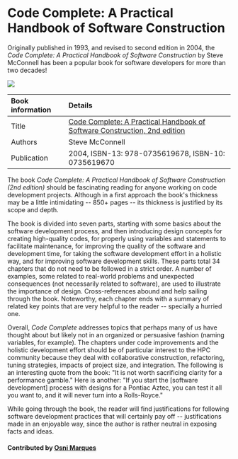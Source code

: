 # Code Complete: A Practical Handbook of Software Construction

Originally published in 1993, and revised to second edition in 2004, the *Code Complete: A Practical Handbook of Software Construction* by Steve McConnell has been a popular book for software developers for more than two decades!

<img src='https://github.com/betterscientificsoftware/images/blob/master/book_bssw_code-complete.jpg' class='logo' />

Book information | Details 
:--- | :--- 
Title | [Code Complete: A Practical Handbook of Software Construction, 2nd edition](https://dl.acm.org/citation.cfm?id=1096143)
Authors | Steve McConnell	
Publication | 2004, ISBN-13: 978-0735619678, ISBN-10: 0735619670


The book *Code Complete: A Practical Handbook of Software Construction (2nd edition)* should be fascinating reading for anyone working on code development projects. Although in a first approach the book's thickness may be a little intimidating -- 850+ pages -- its thickness is justified by its scope and depth.

The book is divided into seven parts, starting with some basics about the software development process, and then introducing design concepts for creating high-quality codes, for properly using variables and statements to facilitate maintenance, for improving the quality of the software and development time, for taking the software development effort in a holistic way, and for improving software development skills. These parts total 34 chapters that do not need to be followed in a strict order. A number of examples, some related to real-world problems and unexpected consequences (not necessarily related to software), are used to illustrate the importance of design. Cross-references abound and help sailing through the book. Noteworthy, each chapter ends with a summary of related key points that are very helpful to the reader -- specially a hurried one.

Overall, *Code Complete* addresses topics that perhaps many of us have thought about but likely not in an organized or persuasive fashion (naming variables, for example). The chapters under code improvements and the holistic development effort should be of particular interest to the HPC community because they deal with collaborative construction, refactoring, tuning strategies, impacts of project size, and integration. The following is an interesting quote from the book: "It is not worth sacrificing clarity for a performance gamble." Here is another: "If you start the [software development] process with designs for a Pontiac Aztec, you can test it all you want to, and it will never turn into a Rolls-Royce."

While going through the book, the reader will find justifications for following software development practices that will certainly pay off -- justifications made in an enjoyable way, since the author is rather neutral in exposing facts and ideas.

#### Contributed by [Osni Marques](https://github.com/oamarques)

<!--- #### Publication date:  February 3, 2018 --->

<!---
Publish: yes
Categories: development, planning
Topics: refactoring, design
Tags: book
Level: 2
Prerequisites: defaults
Aggregate: none
--->
